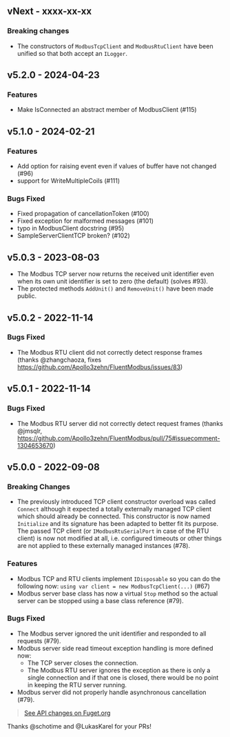 ## vNext - xxxx-xx-xx

### Breaking changes
- The constructors of `ModbusTcpClient` and `ModbusRtuClient` have been unified so that both accept an `ILogger`.

## v5.2.0 - 2024-04-23

### Features
- Make IsConnected an abstract member of ModbusClient (#115)

## v5.1.0 - 2024-02-21

### Features
- Add option for raising event even if values of buffer have not changed (#96) 
- support for WriteMultipleCoils (#111)

### Bugs Fixed
- Fixed propagation of cancellationToken (#100)
- Fixed exception for malformed messages (#101)
- typo in ModbusClient docstring (#95)
- SampleServerClientTCP broken? (#102)

## v5.0.3 - 2023-08-03

- The Modbus TCP server now returns the received unit identifier even when its own unit identifier is set to zero (the default) (solves #93).
- The protected methods `AddUnit()` and `RemoveUnit()` have been made public.

## v5.0.2 - 2022-11-14

### Bugs Fixed

- The Modbus RTU client did not correctly detect response frames (thanks @zhangchaoza, fixes https://github.com/Apollo3zehn/FluentModbus/issues/83)

## v5.0.1 - 2022-11-14

### Bugs Fixed

- The Modbus RTU server did not correctly detect request frames (thanks @jmsqlr, https://github.com/Apollo3zehn/FluentModbus/pull/75#issuecomment-1304653670)

## v5.0.0 - 2022-09-08

### Breaking Changes
- The previously introduced TCP client constructor overload was called `Connect` although it expected a totally externally managed TCP client which should already be connected. This constructor is now named `Initialize` and its signature has been adapted to better fit its purpose. The passed TCP client (or `IModbusRtuSerialPort` in case of the RTU client) is now not modified at all, i.e. configured timeouts or other things are not applied to these externally managed instances (#78).

### Features
- Modbus TCP and RTU clients implement `IDisposable` so you can do the following now: `using var client = new ModbusTcpClient(...)` (#67)
- Modbus server base class has now a virtual `Stop` method so the actual server can be stopped using a base class reference (#79).

### Bugs Fixed
- The Modbus server ignored the unit identifier and responded to all requests (#79).
- Modbus server side read timeout exception handling is more defined now: 
    - The TCP server closes the connection.
    - The Modbus RTU server ignores the exception as there is only a single connection and if that one is closed, there would be no point in keeping the RTU server running.
- Modbus server did not properly handle asynchronous cancellation (#79).

> [See API changes on Fuget.org](https://www.fuget.org/packages/FluentModbus/5.0.0/lib/netstandard2.1/diff/4.1.0/)

Thanks @schotime and @LukasKarel for your PRs!